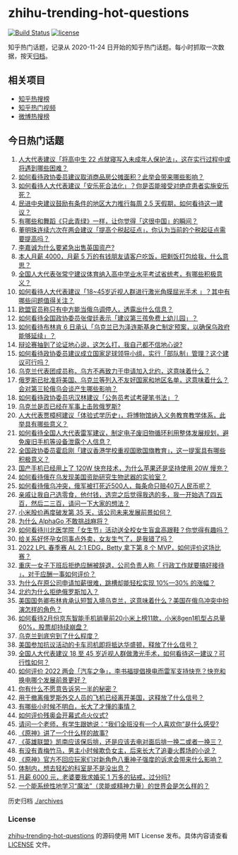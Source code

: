 # zhihu-trending-hot-questions

[![Build Status](https://github.com/justjavac/zhihu-trending-hot-questions/workflows/ci/badge.svg?branch=master)](https://github.com/justjavac/zhihu-trending-hot-questions/actions)
[![license](https://img.shields.io/github/license/justjavac/zhihu-trending-hot-questions)](https://github.com/justjavac/zhihu-trending-hot-questions/blob/master/LICENSE)

知乎热门话题，记录从 2020-11-24 日开始的知乎热门话题。每小时抓取一次数据，按天[归档](./archives)。

## 相关项目

- [知乎热搜榜](https://github.com/justjavac/zhihu-trending-top-search)
- [知乎热门视频](https://github.com/justjavac/zhihu-trending-hot-video)
- [微博热搜榜](https://github.com/justjavac/weibo-trending-hot-search)

## 今日热门话题

<!-- BEGIN -->
<!-- 最后更新时间 Tue Mar 08 2022 01:20:25 GMT+0800 (China Standard Time) -->

1. [人大代表建议「将高中生 22 点就寝写入未成年人保护法」，这在实行过程中或将遇到哪些困难？](https://www.zhihu.com/question/520531726)
1. [如何看待政协委员建议取消商品房公摊面积？此举会带来哪些影响？](https://www.zhihu.com/question/520516840)
1. [如何看待人大代表建议「安乐死合法化」？你是否能接受对绝症患者实施安乐死？](https://www.zhihu.com/question/520587102)
1. [民进中央建议鼓励有条件的地区大力推行每周 2.5 天假期，如何看待这一建议？](https://www.zhihu.com/question/520499614)
1. [有哪些和舞蹈《只此青绿》一样，让你觉得「这很中国」的瞬间？](https://www.zhihu.com/question/519663946)
1. [董明珠连续六次在两会建议「提高个税起征点」，你认为当前的个税起征点需要提高吗？](https://www.zhihu.com/question/520206917)
1. [李嘉诚为什么要紧急出售英国资产?](https://www.zhihu.com/question/520121203)
1. [本人月薪 4000，月薪 5 万的有钱朋友请客户吃饭，把剩饭打包给我，什么意思？](https://www.zhihu.com/question/519940078)
1. [全国人大代表张常宁建议体育纳入高中学业水平考试省统考，有哪些积极意义？](https://www.zhihu.com/question/520338752)
1. [如何看待人大代表建议「18~45岁近视人群进行激光角膜屈光手术 」？其中有哪些问题值得关注？](https://www.zhihu.com/question/520553986)
1. [欧盟官员称只有中方能当俄乌调停人，透露出什么信息？](https://www.zhihu.com/question/520312652)
1. [如何看待全国政协委员张俊廷表示「建议第三孩免费上幼儿园」？](https://www.zhihu.com/question/520337013)
1. [如何看待布林肯 6 日承认「乌克兰已为泽连斯基身亡制定预案，以确保乌政府能够延续」？](https://www.zhihu.com/question/520522306)
1. [辩论赛抽到了论证地心说，这怎么打，我自己都不信地心说?](https://www.zhihu.com/question/519735999)
1. [如何看待政协委员建议成立国家足球领导小组，实行「部队制」管理？这个建议可行吗？](https://www.zhihu.com/question/520514117)
1. [乌克兰代表团成员称，乌方不再致力于申请加入北约，这意味着什么？](https://www.zhihu.com/question/520495251)
1. [俄罗斯已批准将美国、乌克兰等列入不友好国家和地区名单，这意味着什么？会对第三轮俄乌会谈产生哪些影响？](https://www.zhihu.com/question/520595900)
1. [如何看待政协委员巩汉林建议「公务员考试考硬笔书法」？](https://www.zhihu.com/question/520516854)
1. [乌克兰是否已经在军事上击败俄罗斯?](https://www.zhihu.com/question/520492588)
1. [人大代表贾樟柯建议「体验式学历史」，将博物馆纳入义务教育教学体系，此举具有哪些意义？](https://www.zhihu.com/question/519394916)
1. [如何看待全国人大代表雷军建议，制定电子废旧物循环利用整体发展规划，避免废旧手机等设备泄露个人信息？](https://www.zhihu.com/question/520347713)
1. [全国政协委员霍启刚「建议香港学校重视国歌国旗教育」，这一提案具有哪些积极意义？](https://www.zhihu.com/question/520505294)
1. [国产手机已经用上了 120W 快充技术，为什么苹果还是坚持使用 20W 慢充？](https://www.zhihu.com/question/486796016)
1. [如何看待俄在乌发现美国资助研究生物武器的实验室？](https://www.zhihu.com/question/520490064)
1. [如何看待俄乌冲突，俄军被打死近500人，每条命只赔40万人民币呢？](https://www.zhihu.com/question/520141880)
1. [亲戚让我自己选零食，他付钱，选完之后觉得我选的多，我一开始选了四五百，然后二三百，请问一下大家的想法？](https://www.zhihu.com/question/519715598)
1. [小米股价再度破发第 35 天，该公司未来发展前景如何？](https://www.zhihu.com/question/520203903)
1. [为什么 AlphaGo 不敢挑战麻将？](https://www.zhihu.com/question/41237594)
1. [如何看待川北医学院「女生节」活动送全校女生盲盒高跟鞋？你觉得有趣吗？](https://www.zhihu.com/question/520263226)
1. [给关系好怀孕女同事点外卖，女友生气了，是我错了吗？](https://www.zhihu.com/question/479100983)
1. [2022 LPL 春季赛 AL 2:1 EDG，Betty 拿下第 8 个 MVP，如何评价这场比赛？](https://www.zhihu.com/question/520602070)
1. [重庆一女子下班后拒绝应酬被辞退，公司负责人称「 行政工作就要搞好接待 」，对于应酬一事如何评价？](https://www.zhihu.com/question/520385377)
1. [为什么在原公司申请加薪很难，跳槽却能轻松实现 10%—30% 的涨幅？](https://www.zhihu.com/question/512200174)
1. [北约为什么拒绝俄罗斯加入？](https://www.zhihu.com/question/518777377)
1. [美国国务卿布林肯承认短暂入境乌克兰，这意味着什么？美国在俄乌冲突中扮演怎样的角色？](https://www.zhihu.com/question/520405974)
1. [如何看待2月份京东智能手机销量前20小米上榜11款，小米8gen1机型占总量60%，股票却持续崩盘？](https://www.zhihu.com/question/520462296)
1. [乌克兰到底穷到了什么程度？](https://www.zhihu.com/question/41777111)
1. [美国参加抗议活动的卡车司机即将抵达华盛顿，释放了什么信号？](https://www.zhihu.com/question/520338318)
1. [全国人大代表建议 18 至 45 岁近视人群做激光手术，如何看待这一建议？可行性如何？](https://www.zhihu.com/question/520560046)
1. [如何评价 2022 两会「汽车之争」，李书福提倡换电而雷军支持快充？快充和换电哪个发展前景更好？](https://www.zhihu.com/question/520505314)
1. [你有什么不愿意告诉另一半的秘密？](https://www.zhihu.com/question/320425310)
1. [用于撤离俄罗斯外交人员的飞机已经离开美国，这释放了什么信号？](https://www.zhihu.com/question/520517067)
1. [有哪些小时候不明白，长大了才懂的事情？](https://www.zhihu.com/question/268207822)
1. [如何评价残奥会开幕式点火仪式?](https://www.zhihu.com/question/520060743)
1. [请问一个老师，有学生跟她说：“我们全班没有一个人喜欢你”是什么感受?](https://www.zhihu.com/question/519874461)
1. [《原神》讲了一个什么样的故事?](https://www.zhihu.com/question/421422485)
1. [《英雄联盟》凯南应该保后排，还是应该去电对面后排一换二或者一换三？](https://www.zhihu.com/question/519755632)
1. [有没有青梅竹马，男主小时候欺负女主，后来长大了追妻火葬场的小说？](https://www.zhihu.com/question/472375126)
1. [《原神》官方不回应玩家们对新角色八重神子强度的诉求会带来什么影响？](https://www.zhihu.com/question/518306843)
1. [体制内，想去轻松的科室是不是没出息？](https://www.zhihu.com/question/510227061)
1. [月薪 6000 元，老婆要我求婚买 1 万多的钻戒，过分吗?](https://www.zhihu.com/question/497817018)
1. [一个能系统性地学习“魔法”（灵能或精神力量）的世界会是怎么样的？](https://www.zhihu.com/question/517962190)

<!-- END -->

历史归档 [./archives](./archives)

### License

[zhihu-trending-hot-questions](https://github.com/justjavac/zhihu-trending-hot-questions)
的源码使用 MIT License 发布。具体内容请查看 [LICENSE](./LICENSE) 文件。
